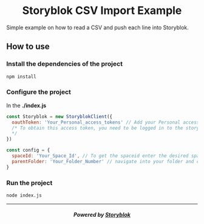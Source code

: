 <center>
  <h1>Storyblok CSV Import Example</h1>
</center>

Simple example on how to read a CSV and push each line into Storyblok.

## How to use

### Install the dependencies of the project

```sh
npm install 
```

### Configure the project

In the **./index.js** 

```js
const Storyblok = new StoryblokClient({
  oauthToken: 'Your_Personal_access_tokens' // Add your Personal access tokens here
  /* To obtain this access token, you need to be logged in to the storyblok and got My account> Personal access tokens, and copy or gene a new token
  */
})

const config = {
  spaceId: 'Your_Space_Id', // To get the spaceid enter the desired space, go to the settings>General menu and copy the space_id
  parentFolder: 'Your_Folder_Number' // navigate into your folder and copy the id from the URL at app.storyblok.com <- last one 
}
```

### Run the project

```sh
node index.js
```

---

<p align="center">
  <h5 align="center">Powered by <a href="https://www.storyblok.com/" title="link to the Storyblok website">Storyblok</a></h5>
</p>
